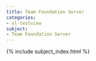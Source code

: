 ```yaml
---
title: Team Foundation Server
categories:
- xl-testview
subject:
- Team Foundation Server
---
```


{% include subject_index.html %}

